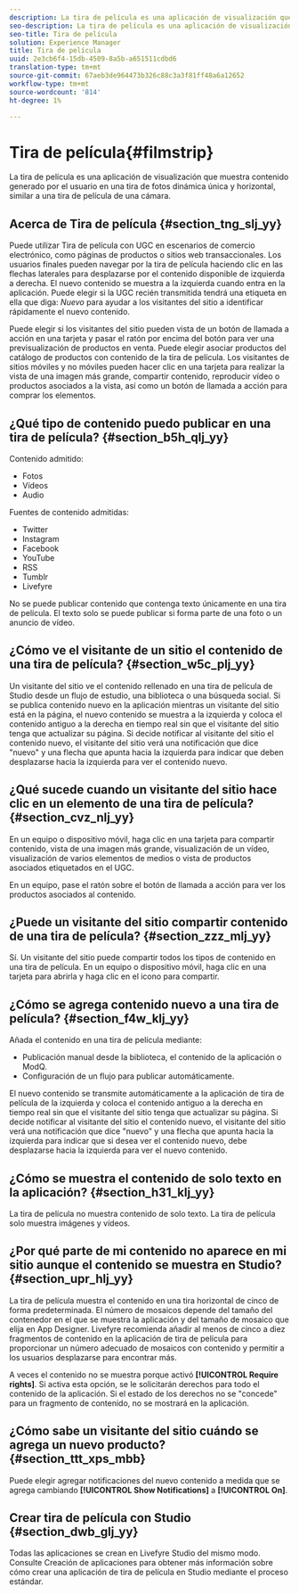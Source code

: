 ```yaml
---
description: La tira de película es una aplicación de visualización que muestra contenido generado por el usuario en una tira de fotos dinámica única y horizontal, similar a una tira de película de una cámara.
seo-description: La tira de película es una aplicación de visualización que muestra contenido generado por el usuario en una tira de fotos dinámica única y horizontal, similar a una tira de película de una cámara.
seo-title: Tira de película
solution: Experience Manager
title: Tira de película
uuid: 2e3cb6f4-15db-4509-8a5b-a651511cdbd6
translation-type: tm+mt
source-git-commit: 67aeb3de964473b326c88c3a3f81ff48a6a12652
workflow-type: tm+mt
source-wordcount: '814'
ht-degree: 1%

---
```



# Tira de película{#filmstrip}

La tira de película es una aplicación de visualización que muestra contenido generado por el usuario en una tira de fotos dinámica única y horizontal, similar a una tira de película de una cámara.

## Acerca de Tira de película {#section_tng_slj_yy}

Puede utilizar Tira de película con UGC en escenarios de comercio electrónico, como páginas de productos o sitios web transaccionales. Los usuarios finales pueden navegar por la tira de película haciendo clic en las flechas laterales para desplazarse por el contenido disponible de izquierda a derecha. El nuevo contenido se muestra a la izquierda cuando entra en la aplicación. Puede elegir si la UGC recién transmitida tendrá una etiqueta en ella que diga: *Nuevo* para ayudar a los visitantes del sitio a identificar rápidamente el nuevo contenido.

Puede elegir si los visitantes del sitio pueden vista de un botón de llamada a acción en una tarjeta y pasar el ratón por encima del botón para ver una previsualización de productos en venta. Puede elegir asociar productos del catálogo de productos con contenido de la tira de película. Los visitantes de sitios móviles y no móviles pueden hacer clic en una tarjeta para realizar la vista de una imagen más grande, compartir contenido, reproducir vídeo o productos asociados a la vista, así como un botón de llamada a acción para comprar los elementos.

## ¿Qué tipo de contenido puedo publicar en una tira de película? {#section_b5h_qlj_yy}

Contenido admitido:

* Fotos
* Vídeos
* Audio

Fuentes de contenido admitidas:

* Twitter
* Instagram
* Facebook
* YouTube
* RSS
* Tumblr
* Livefyre

No se puede publicar contenido que contenga texto únicamente en una tira de película. El texto solo se puede publicar si forma parte de una foto o un anuncio de vídeo.

## ¿Cómo ve el visitante de un sitio el contenido de una tira de película? {#section_w5c_plj_yy}

Un visitante del sitio ve el contenido rellenado en una tira de película de Studio desde un flujo de estudio, una biblioteca o una búsqueda social. Si se publica contenido nuevo en la aplicación mientras un visitante del sitio está en la página, el nuevo contenido se muestra a la izquierda y coloca el contenido antiguo a la derecha en tiempo real sin que el visitante del sitio tenga que actualizar su página. Si decide notificar al visitante del sitio el contenido nuevo, el visitante del sitio verá una notificación que dice &quot;nuevo&quot; y una flecha que apunta hacia la izquierda para indicar que deben desplazarse hacia la izquierda para ver el contenido nuevo.

## ¿Qué sucede cuando un visitante del sitio hace clic en un elemento de una tira de película? {#section_cvz_nlj_yy}

En un equipo o dispositivo móvil, haga clic en una tarjeta para compartir contenido, vista de una imagen más grande, visualización de un vídeo, visualización de varios elementos de medios o vista de productos asociados etiquetados en el UGC.

En un equipo, pase el ratón sobre el botón de llamada a acción para ver los productos asociados al contenido.

## ¿Puede un visitante del sitio compartir contenido de una tira de película? {#section_zzz_mlj_yy}

Sí. Un visitante del sitio puede compartir todos los tipos de contenido en una tira de película. En un equipo o dispositivo móvil, haga clic en una tarjeta para abrirla y haga clic en el icono para compartir.

## ¿Cómo se agrega contenido nuevo a una tira de película? {#section_f4w_klj_yy}

Añada el contenido en una tira de película mediante:

* Publicación manual desde la biblioteca, el contenido de la aplicación o ModQ.
* Configuración de un flujo para publicar automáticamente.

El nuevo contenido se transmite automáticamente a la aplicación de tira de película de la izquierda y coloca el contenido antiguo a la derecha en tiempo real sin que el visitante del sitio tenga que actualizar su página. Si decide notificar al visitante del sitio el contenido nuevo, el visitante del sitio verá una notificación que dice &quot;nuevo&quot; y una flecha que apunta hacia la izquierda para indicar que si desea ver el contenido nuevo, debe desplazarse hacia la izquierda para ver el nuevo contenido.

## ¿Cómo se muestra el contenido de solo texto en la aplicación? {#section_h31_klj_yy}

La tira de película no muestra contenido de solo texto. La tira de película solo muestra imágenes y vídeos.

## ¿Por qué parte de mi contenido no aparece en mi sitio aunque el contenido se muestra en Studio? {#section_upr_hlj_yy}

La tira de película muestra el contenido en una tira horizontal de cinco de forma predeterminada. El número de mosaicos depende del tamaño del contenedor en el que se muestra la aplicación y del tamaño de mosaico que elija en App Designer. Livefyre recomienda añadir al menos de cinco a diez fragmentos de contenido en la aplicación de tira de película para proporcionar un número adecuado de mosaicos con contenido y permitir a los usuarios desplazarse para encontrar más.

A veces el contenido no se muestra porque activó **[!UICONTROL Require rights]**. Si activa esta opción, se le solicitarán derechos para todo el contenido de la aplicación. Si el estado de los derechos no se &quot;concede&quot; para un fragmento de contenido, no se mostrará en la aplicación.

## ¿Cómo sabe un visitante del sitio cuándo se agrega un nuevo producto? {#section_ttt_xps_mbb}

Puede elegir agregar notificaciones del nuevo contenido a medida que se agrega cambiando **[!UICONTROL Show Notifications]** a **[!UICONTROL On]**.

## Crear tira de película con Studio {#section_dwb_glj_yy}

Todas las aplicaciones se crean en Livefyre Studio del mismo modo. Consulte Creación de aplicaciones para obtener más información sobre cómo crear una aplicación de tira de película en Studio mediante el proceso estándar.